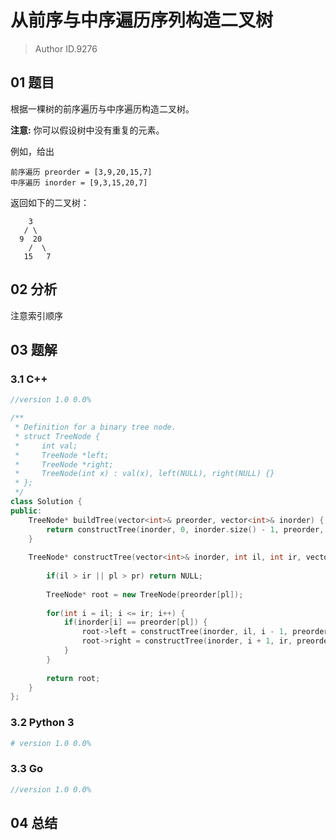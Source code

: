 # 从前序与中序遍历序列构造二叉树
> Author ID.9276

## 01 题目

根据一棵树的前序遍历与中序遍历构造二叉树。

**注意:**
你可以假设树中没有重复的元素。

例如，给出

```
前序遍历 preorder = [3,9,20,15,7]
中序遍历 inorder = [9,3,15,20,7]
```

返回如下的二叉树：

```
    3
   / \
  9  20
    /  \
   15   7
```

## 02 分析

注意索引顺序

## 03 题解

### 3.1 C++

```c++
//version 1.0 0.0%

/**
 * Definition for a binary tree node.
 * struct TreeNode {
 *     int val;
 *     TreeNode *left;
 *     TreeNode *right;
 *     TreeNode(int x) : val(x), left(NULL), right(NULL) {}
 * };
 */
class Solution {
public:
    TreeNode* buildTree(vector<int>& preorder, vector<int>& inorder) {
        return constructTree(inorder, 0, inorder.size() - 1, preorder, 0, preorder.size() - 1);
    }
    
    TreeNode* constructTree(vector<int>& inorder, int il, int ir, vector<int>& preorder, int pl, int pr) {
        
        if(il > ir || pl > pr) return NULL;
        
        TreeNode* root = new TreeNode(preorder[pl]);
        
        for(int i = il; i <= ir; i++) {
            if(inorder[i] == preorder[pl]) {
                root->left = constructTree(inorder, il, i - 1, preorder, pl + 1, pl + (i - il));
                root->right = constructTree(inorder, i + 1, ir, preorder, pl + (i - il) + 1, pr);
            }
        }
        
        return root;
    }
};
```

### 3.2 Python 3

```python
# version 1.0 0.0%

```

### 3.3 Go

```Go
//version 1.0 0.0%

```



## 04 总结

